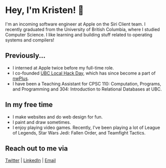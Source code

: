 # Hey, I'm Kristen! 👋

I'm an incoming software engineer at Apple on the Siri Client team. I recently graduated from the University of British Columbia, where I studied Computer Science. I like learning and building stuff related to operating systems and compilers!

## Previously...

- I interned at Apple twice before my full-time role.
- I co-founded [UBC Local Hack Day](https://lhd.nwplus.io), which has since become a part of [nwPlus](https://www.nwplus.io).
- I have been a Teaching Assistant for CPSC 110: Computation, Programs, and Programming and 304: Introduction to Relational Databases at UBC.

## In my free time

- I make websites and do web design for fun.
- I paint and draw sometimes.
- I enjoy playing video games. Recently, I've been playing a lot of League of Legends, Star Wars Jedi: Fallen Order, and Teamfight Tactics.

## Reach out to me via

[Twitter](https://twitter.com/kristenkwng) | [LinkedIn](https://linkedin.com/in/kristenkwong) | [Email](kristenkwong@gmail.com)

<!--
**kristenkwong/kristenkwong** is a ✨ _special_ ✨ repository because its `README.md` (this file) appears on your GitHub profile.

Here are some ideas to get you started:

- 🔭 I’m currently working on ...
- 🌱 I’m currently learning ...
- 👯 I’m looking to collaborate on ...
- 🤔 I’m looking for help with ...
- 💬 Ask me about ...
- 📫 How to reach me: ...
- 😄 Pronouns: ...
- ⚡ Fun fact: ...
-->
